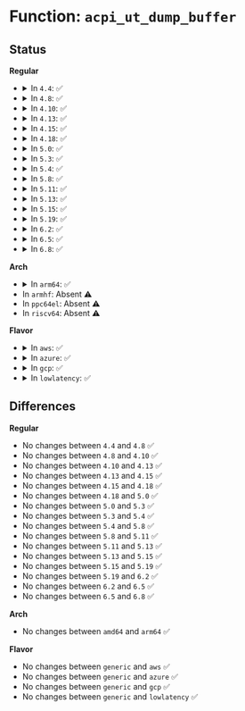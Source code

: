 # Function: <code>acpi_ut_dump_buffer</code>

## Status
<b>Regular</b>
<ul>
<li>
<details>
<summary>In <code>4.4</code>: ✅</summary>

```c
void acpi_ut_dump_buffer(u8 *buffer, u32 count, u32 display, u32 base_offset);
```

**Collision:** Unique Global

**Inline:** No

**Transformation:** False

**Instances:**

```
In drivers/acpi/acpica/utbuffer.c (ffffffff814a6669)
Location: drivers/acpi/acpica/utbuffer.c:68
Inline: False
Direct callers:
  - drivers/acpi/acpica/exdebug.c:acpi_ex_do_debug_object
  - drivers/acpi/acpica/utbuffer.c:acpi_ut_debug_dump_buffer
```
**Symbols:**

```
ffffffff814a6669-ffffffff814a6832: acpi_ut_dump_buffer (STB_GLOBAL)
```
</details>
</li>
<li>
<details>
<summary>In <code>4.8</code>: ✅</summary>

```c
void acpi_ut_dump_buffer(u8 *buffer, u32 count, u32 display, u32 base_offset);
```

**Collision:** Unique Global

**Inline:** No

**Transformation:** False

**Instances:**

```
In drivers/acpi/acpica/utbuffer.c (ffffffff814f59e1)
Location: drivers/acpi/acpica/utbuffer.c:68
Inline: False
Direct callers:
  - drivers/acpi/acpica/exdebug.c:acpi_ex_do_debug_object
  - drivers/acpi/acpica/utbuffer.c:acpi_ut_debug_dump_buffer
```
**Symbols:**

```
ffffffff814f59e1-ffffffff814f5baa: acpi_ut_dump_buffer (STB_GLOBAL)
```
</details>
</li>
<li>
<details>
<summary>In <code>4.10</code>: ✅</summary>

```c
void acpi_ut_dump_buffer(u8 *buffer, u32 count, u32 display, u32 base_offset);
```

**Collision:** Unique Global

**Inline:** No

**Transformation:** False

**Instances:**

```
In drivers/acpi/acpica/utbuffer.c (ffffffff815185a4)
Location: drivers/acpi/acpica/utbuffer.c:68
Inline: False
Direct callers:
  - drivers/acpi/acpica/exdebug.c:acpi_ex_do_debug_object
  - drivers/acpi/acpica/utbuffer.c:acpi_ut_debug_dump_buffer
```
**Symbols:**

```
ffffffff815185a4-ffffffff8151876d: acpi_ut_dump_buffer (STB_GLOBAL)
```
</details>
</li>
<li>
<details>
<summary>In <code>4.13</code>: ✅</summary>

```c
void acpi_ut_dump_buffer(u8 *buffer, u32 count, u32 display, u32 base_offset);
```

**Collision:** Unique Global

**Inline:** No

**Transformation:** False

**Instances:**

```
In drivers/acpi/acpica/utbuffer.c (ffffffff81528dcd)
Location: drivers/acpi/acpica/utbuffer.c:68
Inline: False
Direct callers:
  - drivers/acpi/acpica/exdebug.c:acpi_ex_do_debug_object
  - drivers/acpi/acpica/utbuffer.c:acpi_ut_debug_dump_buffer
```
**Symbols:**

```
ffffffff81528dcd-ffffffff81528f8c: acpi_ut_dump_buffer (STB_GLOBAL)
```
</details>
</li>
<li>
<details>
<summary>In <code>4.15</code>: ✅</summary>

```c
void acpi_ut_dump_buffer(u8 *buffer, u32 count, u32 display, u32 base_offset);
```

**Collision:** Unique Global

**Inline:** No

**Transformation:** False

**Instances:**

```
In drivers/acpi/acpica/utbuffer.c (ffffffff81580d46)
Location: drivers/acpi/acpica/utbuffer.c:68
Inline: False
Direct callers:
  - drivers/acpi/acpica/exdebug.c:acpi_ex_do_debug_object
  - drivers/acpi/acpica/utbuffer.c:acpi_ut_debug_dump_buffer
  - drivers/acpi/acpica/dbconvert.c:acpi_db_dump_pld_buffer
```
**Symbols:**

```
ffffffff81580d46-ffffffff81580f05: acpi_ut_dump_buffer (STB_GLOBAL)
```
</details>
</li>
<li>
<details>
<summary>In <code>4.18</code>: ✅</summary>

```c
void acpi_ut_dump_buffer(u8 *buffer, u32 count, u32 display, u32 base_offset);
```

**Collision:** Unique Global

**Inline:** No

**Transformation:** False

**Instances:**

```
In drivers/acpi/acpica/utbuffer.c (ffffffff815b7f3a)
Location: drivers/acpi/acpica/utbuffer.c:34
Inline: False
Direct callers:
  - drivers/acpi/acpica/exdebug.c:acpi_ex_do_debug_object
  - drivers/acpi/acpica/utbuffer.c:acpi_ut_debug_dump_buffer
  - drivers/acpi/acpica/dbconvert.c:acpi_db_dump_pld_buffer
```
**Symbols:**

```
ffffffff815b7f3a-ffffffff815b80ed: acpi_ut_dump_buffer (STB_GLOBAL)
```
</details>
</li>
<li>
<details>
<summary>In <code>5.0</code>: ✅</summary>

```c
void acpi_ut_dump_buffer(u8 *buffer, u32 count, u32 display, u32 base_offset);
```

**Collision:** Unique Global

**Inline:** No

**Transformation:** False

**Instances:**

```
In drivers/acpi/acpica/utbuffer.c (ffffffff815d12fd)
Location: drivers/acpi/acpica/utbuffer.c:34
Inline: False
Direct callers:
  - drivers/acpi/acpica/exdebug.c:acpi_ex_do_debug_object
  - drivers/acpi/acpica/utbuffer.c:acpi_ut_debug_dump_buffer
  - drivers/acpi/acpica/dbconvert.c:acpi_db_dump_pld_buffer
```
**Symbols:**

```
ffffffff815d12fd-ffffffff815d14ac: acpi_ut_dump_buffer (STB_GLOBAL)
```
</details>
</li>
<li>
<details>
<summary>In <code>5.3</code>: ✅</summary>

```c
void acpi_ut_dump_buffer(u8 *buffer, u32 count, u32 display, u32 base_offset);
```

**Collision:** Unique Global

**Inline:** No

**Transformation:** False

**Instances:**

```
In drivers/acpi/acpica/utbuffer.c (ffffffff81602bc1)
Location: drivers/acpi/acpica/utbuffer.c:34
Inline: False
Direct callers:
  - drivers/acpi/acpica/exdebug.c:acpi_ex_do_debug_object
  - drivers/acpi/acpica/utbuffer.c:acpi_ut_debug_dump_buffer
  - drivers/acpi/acpica/dbconvert.c:acpi_db_dump_pld_buffer
```
**Symbols:**

```
ffffffff81602bc1-ffffffff81602d76: acpi_ut_dump_buffer (STB_GLOBAL)
```
</details>
</li>
<li>
<details>
<summary>In <code>5.4</code>: ✅</summary>

```c
void acpi_ut_dump_buffer(u8 *buffer, u32 count, u32 display, u32 base_offset);
```

**Collision:** Unique Global

**Inline:** No

**Transformation:** False

**Instances:**

```
In drivers/acpi/acpica/utbuffer.c (ffffffff8162406b)
Location: drivers/acpi/acpica/utbuffer.c:34
Inline: False
Direct callers:
  - drivers/acpi/acpica/exdebug.c:acpi_ex_do_debug_object
  - drivers/acpi/acpica/utbuffer.c:acpi_ut_debug_dump_buffer
  - drivers/acpi/acpica/dbconvert.c:acpi_db_dump_pld_buffer
```
**Symbols:**

```
ffffffff8162406b-ffffffff81624220: acpi_ut_dump_buffer (STB_GLOBAL)
```
</details>
</li>
<li>
<details>
<summary>In <code>5.8</code>: ✅</summary>

```c
void acpi_ut_dump_buffer(u8 *buffer, u32 count, u32 display, u32 base_offset);
```

**Collision:** Unique Global

**Inline:** No

**Transformation:** False

**Instances:**

```
In drivers/acpi/acpica/utbuffer.c (ffffffff816d076a)
Location: drivers/acpi/acpica/utbuffer.c:34
Inline: False
Direct callers:
  - drivers/acpi/acpica/exdebug.c:acpi_ex_do_debug_object
  - drivers/acpi/acpica/utbuffer.c:acpi_ut_debug_dump_buffer
  - drivers/acpi/acpica/dbconvert.c:acpi_db_dump_pld_buffer
```
**Symbols:**

```
ffffffff816d076a-ffffffff816d093a: acpi_ut_dump_buffer (STB_GLOBAL)
```
</details>
</li>
<li>
<details>
<summary>In <code>5.11</code>: ✅</summary>

```c
void acpi_ut_dump_buffer(u8 *buffer, u32 count, u32 display, u32 base_offset);
```

**Collision:** Unique Global

**Inline:** No

**Transformation:** False

**Instances:**

```
In drivers/acpi/acpica/utbuffer.c (ffffffff816ee759)
Location: drivers/acpi/acpica/utbuffer.c:34
Inline: False
Direct callers:
  - drivers/acpi/acpica/exdebug.c:acpi_ex_do_debug_object
  - drivers/acpi/acpica/utbuffer.c:acpi_ut_debug_dump_buffer
  - drivers/acpi/acpica/dbconvert.c:acpi_db_dump_pld_buffer
```
**Symbols:**

```
ffffffff816ee759-ffffffff816ee929: acpi_ut_dump_buffer (STB_GLOBAL)
```
</details>
</li>
<li>
<details>
<summary>In <code>5.13</code>: ✅</summary>

```c
void acpi_ut_dump_buffer(u8 *buffer, u32 count, u32 display, u32 base_offset);
```

**Collision:** Unique Global

**Inline:** No

**Transformation:** False

**Instances:**

```
In drivers/acpi/acpica/utbuffer.c (ffffffff816d060d)
Location: drivers/acpi/acpica/utbuffer.c:34
Inline: False
Direct callers:
  - drivers/acpi/acpica/exdebug.c:acpi_ex_do_debug_object
  - drivers/acpi/acpica/utbuffer.c:acpi_ut_debug_dump_buffer
  - drivers/acpi/acpica/dbconvert.c:acpi_db_dump_pld_buffer
```
**Symbols:**

```
ffffffff816d060d-ffffffff816d07de: acpi_ut_dump_buffer (STB_GLOBAL)
```
</details>
</li>
<li>
<details>
<summary>In <code>5.15</code>: ✅</summary>

```c
void acpi_ut_dump_buffer(u8 *buffer, u32 count, u32 display, u32 base_offset);
```

**Collision:** Unique Global

**Inline:** No

**Transformation:** False

**Instances:**

```
In drivers/acpi/acpica/utbuffer.c (ffffffff81747ced)
Location: drivers/acpi/acpica/utbuffer.c:34
Inline: False
Direct callers:
  - drivers/acpi/acpica/exdebug.c:acpi_ex_do_debug_object
  - drivers/acpi/acpica/utbuffer.c:acpi_ut_debug_dump_buffer
  - drivers/acpi/acpica/dbconvert.c:acpi_db_dump_pld_buffer
```
**Symbols:**

```
ffffffff81747ced-ffffffff81747ebe: acpi_ut_dump_buffer (STB_GLOBAL)
```
</details>
</li>
<li>
<details>
<summary>In <code>5.19</code>: ✅</summary>

```c
void acpi_ut_dump_buffer(u8 *buffer, u32 count, u32 display, u32 base_offset);
```

**Collision:** Unique Global

**Inline:** No

**Transformation:** False

**Instances:**

```
In drivers/acpi/acpica/utbuffer.c (ffffffff81879db0)
Location: drivers/acpi/acpica/utbuffer.c:34
Inline: False
Direct callers:
  - drivers/acpi/acpica/exdebug.c:acpi_ex_do_debug_object
  - drivers/acpi/acpica/utbuffer.c:acpi_ut_debug_dump_buffer
  - drivers/acpi/acpica/dbconvert.c:acpi_db_dump_pld_buffer
  - drivers/acpi/acpica/dbnames.c:acpi_db_walk_for_fields
```
**Symbols:**

```
ffffffff81879db0-ffffffff81879fa2: acpi_ut_dump_buffer (STB_GLOBAL)
```
</details>
</li>
<li>
<details>
<summary>In <code>6.2</code>: ✅</summary>

```c
void acpi_ut_dump_buffer(u8 *buffer, u32 count, u32 display, u32 base_offset);
```

**Collision:** Unique Global

**Inline:** No

**Transformation:** False

**Instances:**

```
In drivers/acpi/acpica/utbuffer.c (ffffffff819bc710)
Location: drivers/acpi/acpica/utbuffer.c:34
Inline: False
Direct callers:
  - drivers/acpi/acpica/exdebug.c:acpi_ex_do_debug_object
  - drivers/acpi/acpica/utbuffer.c:acpi_ut_debug_dump_buffer
  - drivers/acpi/acpica/dbconvert.c:acpi_db_dump_pld_buffer
  - drivers/acpi/acpica/dbnames.c:acpi_db_walk_for_fields
```
**Symbols:**

```
ffffffff819bc710-ffffffff819bc96e: acpi_ut_dump_buffer (STB_GLOBAL)
```
</details>
</li>
<li>
<details>
<summary>In <code>6.5</code>: ✅</summary>

```c
void acpi_ut_dump_buffer(u8 *buffer, u32 count, u32 display, u32 base_offset);
```

**Collision:** Unique Global

**Inline:** No

**Transformation:** False

**Instances:**

```
In drivers/acpi/acpica/utbuffer.c (ffffffff81a038b0)
Location: drivers/acpi/acpica/utbuffer.c:34
Inline: False
Direct callers:
  - drivers/acpi/acpica/exdebug.c:acpi_ex_do_debug_object
  - drivers/acpi/acpica/utbuffer.c:acpi_ut_debug_dump_buffer
  - drivers/acpi/acpica/dbconvert.c:acpi_db_dump_pld_buffer
  - drivers/acpi/acpica/dbnames.c:acpi_db_walk_for_fields
```
**Symbols:**

```
ffffffff81a038b0-ffffffff81a03b0e: acpi_ut_dump_buffer (STB_GLOBAL)
```
</details>
</li>
<li>
<details>
<summary>In <code>6.8</code>: ✅</summary>

```c
void acpi_ut_dump_buffer(u8 *buffer, u32 count, u32 display, u32 base_offset);
```

**Collision:** Unique Global

**Inline:** No

**Transformation:** False

**Instances:**

```
In drivers/acpi/acpica/utbuffer.c (ffffffff81a4e750)
Location: drivers/acpi/acpica/utbuffer.c:34
Inline: False
Direct callers:
  - drivers/acpi/acpica/exdebug.c:acpi_ex_do_debug_object
  - drivers/acpi/acpica/utbuffer.c:acpi_ut_debug_dump_buffer
  - drivers/acpi/acpica/dbconvert.c:acpi_db_dump_pld_buffer
  - drivers/acpi/acpica/dbnames.c:acpi_db_walk_for_fields
```
**Symbols:**

```
ffffffff81a4e750-ffffffff81a4e9ae: acpi_ut_dump_buffer (STB_GLOBAL)
```
</details>
</li>
</ul>
<b>Arch</b>
<ul>
<li>
<details>
<summary>In <code>arm64</code>: ✅</summary>

```c
void acpi_ut_dump_buffer(u8 *buffer, u32 count, u32 display, u32 base_offset);
```

**Collision:** Unique Global

**Inline:** No

**Transformation:** False

**Instances:**

```
In drivers/acpi/acpica/utbuffer.c (ffff80001079a234)
Location: drivers/acpi/acpica/utbuffer.c:34
Inline: False
Direct callers:
  - drivers/acpi/acpica/exdebug.c:acpi_ex_do_debug_object
  - drivers/acpi/acpica/utbuffer.c:acpi_ut_debug_dump_buffer
```
**Symbols:**

```
ffff80001079a234-ffff80001079a430: acpi_ut_dump_buffer (STB_GLOBAL)
```
</details>
</li>
<li>
In <code>armhf</code>: Absent ⚠️
</li>
<li>
In <code>ppc64el</code>: Absent ⚠️
</li>
<li>
In <code>riscv64</code>: Absent ⚠️
</li>
</ul>
<b>Flavor</b>
<ul>
<li>
<details>
<summary>In <code>aws</code>: ✅</summary>

```c
void acpi_ut_dump_buffer(u8 *buffer, u32 count, u32 display, u32 base_offset);
```

**Collision:** Unique Global

**Inline:** No

**Transformation:** False

**Instances:**

```
In drivers/acpi/acpica/utbuffer.c (ffffffff815fda40)
Location: drivers/acpi/acpica/utbuffer.c:34
Inline: False
Direct callers:
  - drivers/acpi/acpica/exdebug.c:acpi_ex_do_debug_object
  - drivers/acpi/acpica/utbuffer.c:acpi_ut_debug_dump_buffer
```
**Symbols:**

```
ffffffff815fda40-ffffffff815fdbf5: acpi_ut_dump_buffer (STB_GLOBAL)
```
</details>
</li>
<li>
<details>
<summary>In <code>azure</code>: ✅</summary>

```c
void acpi_ut_dump_buffer(u8 *buffer, u32 count, u32 display, u32 base_offset);
```

**Collision:** Unique Global

**Inline:** No

**Transformation:** False

**Instances:**

```
In drivers/acpi/acpica/utbuffer.c (ffffffff815e8f5c)
Location: drivers/acpi/acpica/utbuffer.c:34
Inline: False
Direct callers:
  - drivers/acpi/acpica/exdebug.c:acpi_ex_do_debug_object
  - drivers/acpi/acpica/utbuffer.c:acpi_ut_debug_dump_buffer
```
**Symbols:**

```
ffffffff815e8f5c-ffffffff815e9111: acpi_ut_dump_buffer (STB_GLOBAL)
```
</details>
</li>
<li>
<details>
<summary>In <code>gcp</code>: ✅</summary>

```c
void acpi_ut_dump_buffer(u8 *buffer, u32 count, u32 display, u32 base_offset);
```

**Collision:** Unique Global

**Inline:** No

**Transformation:** False

**Instances:**

```
In drivers/acpi/acpica/utbuffer.c (ffffffff8161834b)
Location: drivers/acpi/acpica/utbuffer.c:34
Inline: False
Direct callers:
  - drivers/acpi/acpica/exdebug.c:acpi_ex_do_debug_object
  - drivers/acpi/acpica/utbuffer.c:acpi_ut_debug_dump_buffer
  - drivers/acpi/acpica/dbconvert.c:acpi_db_dump_pld_buffer
```
**Symbols:**

```
ffffffff8161834b-ffffffff81618500: acpi_ut_dump_buffer (STB_GLOBAL)
```
</details>
</li>
<li>
<details>
<summary>In <code>lowlatency</code>: ✅</summary>

```c
void acpi_ut_dump_buffer(u8 *buffer, u32 count, u32 display, u32 base_offset);
```

**Collision:** Unique Global

**Inline:** No

**Transformation:** False

**Instances:**

```
In drivers/acpi/acpica/utbuffer.c (ffffffff816321fb)
Location: drivers/acpi/acpica/utbuffer.c:34
Inline: False
Direct callers:
  - drivers/acpi/acpica/exdebug.c:acpi_ex_do_debug_object
  - drivers/acpi/acpica/utbuffer.c:acpi_ut_debug_dump_buffer
  - drivers/acpi/acpica/dbconvert.c:acpi_db_dump_pld_buffer
```
**Symbols:**

```
ffffffff816321fb-ffffffff816323b0: acpi_ut_dump_buffer (STB_GLOBAL)
```
</details>
</li>
</ul>

## Differences
<b>Regular</b>
<ul>
<li>
No changes between <code>4.4</code> and <code>4.8</code> ✅
</li>
<li>
No changes between <code>4.8</code> and <code>4.10</code> ✅
</li>
<li>
No changes between <code>4.10</code> and <code>4.13</code> ✅
</li>
<li>
No changes between <code>4.13</code> and <code>4.15</code> ✅
</li>
<li>
No changes between <code>4.15</code> and <code>4.18</code> ✅
</li>
<li>
No changes between <code>4.18</code> and <code>5.0</code> ✅
</li>
<li>
No changes between <code>5.0</code> and <code>5.3</code> ✅
</li>
<li>
No changes between <code>5.3</code> and <code>5.4</code> ✅
</li>
<li>
No changes between <code>5.4</code> and <code>5.8</code> ✅
</li>
<li>
No changes between <code>5.8</code> and <code>5.11</code> ✅
</li>
<li>
No changes between <code>5.11</code> and <code>5.13</code> ✅
</li>
<li>
No changes between <code>5.13</code> and <code>5.15</code> ✅
</li>
<li>
No changes between <code>5.15</code> and <code>5.19</code> ✅
</li>
<li>
No changes between <code>5.19</code> and <code>6.2</code> ✅
</li>
<li>
No changes between <code>6.2</code> and <code>6.5</code> ✅
</li>
<li>
No changes between <code>6.5</code> and <code>6.8</code> ✅
</li>
</ul>
<b>Arch</b>
<ul>
<li>
No changes between <code>amd64</code> and <code>arm64</code> ✅
</li>
</ul>
<b>Flavor</b>
<ul>
<li>
No changes between <code>generic</code> and <code>aws</code> ✅
</li>
<li>
No changes between <code>generic</code> and <code>azure</code> ✅
</li>
<li>
No changes between <code>generic</code> and <code>gcp</code> ✅
</li>
<li>
No changes between <code>generic</code> and <code>lowlatency</code> ✅
</li>
</ul>
